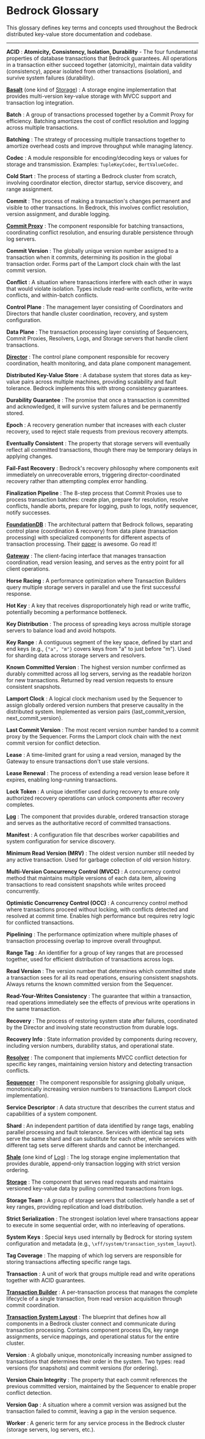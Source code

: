 # Bedrock Glossary

This glossary defines key terms and concepts used throughout the Bedrock distributed key-value store documentation and codebase.

---

<a id="acid"></a>

**ACID**
: **Atomicity, Consistency, Isolation, Durability** - The four fundamental properties of database transactions that Bedrock guarantees. All operations in a transaction either succeed together (atomicity), maintain data validity (consistency), appear isolated from other transactions (isolation), and survive system failures (durability).

<a id="basalt"></a>

**[Basalt](components/implementations/basalt.md)** (one kind of [Storage](components/data-plane/storage.md))
: A storage engine implementation that provides multi-version key-value storage with MVCC support and transaction log integration.

<a id="batch"></a>

**Batch**
: A group of transactions processed together by a Commit Proxy for efficiency. Batching amortizes the cost of conflict resolution and logging across multiple transactions.

<a id="batching"></a>

**Batching**
: The strategy of processing multiple transactions together to amortize overhead costs and improve throughput while managing latency.

<a id="codec"></a>

**Codec**
: A module responsible for encoding/decoding keys or values for storage and transmission. Examples: `TupleKeyCodec`, `BertValueCodec`.

<a id="cold-start"></a>

**Cold Start**
: The process of starting a Bedrock cluster from scratch, involving coordinator election, director startup, service discovery, and range assignment.

<a id="commit"></a>

**Commit**
: The process of making a transaction's changes permanent and visible to other transactions. In Bedrock, this involves conflict resolution, version assignment, and durable logging.

<a id="commit-proxy"></a>

**[Commit Proxy](components/control-plane/commit-proxy.md)**
: The component responsible for batching transactions, coordinating conflict resolution, and ensuring durable persistence through log servers.

<a id="commit-version"></a>

**Commit Version**
: The globally unique version number assigned to a transaction when it commits, determining its position in the global transaction order. Forms part of the Lamport clock chain with the last commit version.

<a id="conflict"></a>

**Conflict**
: A situation where transactions interfere with each other in ways that would violate isolation. Types include read-write conflicts, write-write conflicts, and within-batch conflicts.

<a id="control-plane"></a>

**Control Plane**
: The management layer consisting of Coordinators and Directors that handle cluster coordination, recovery, and system configuration.

<a id="data-plane"></a>

**Data Plane**
: The transaction processing layer consisting of Sequencers, Commit Proxies, Resolvers, Logs, and Storage servers that handle client transactions.

<a id="director"></a>

**[Director](components/director.md)**
: The control plane component responsible for recovery coordination, health monitoring, and data plane component management.

<a id="distributed-key-value-store"></a>

**Distributed Key-Value Store**
: A database system that stores data as key-value pairs across multiple machines, providing scalability and fault tolerance. Bedrock implements this with strong consistency guarantees.

<a id="durability-guarantee"></a>

**Durability Guarantee**
: The promise that once a transaction is committed and acknowledged, it will survive system failures and be permanently stored.

<a id="epoch"></a>

**Epoch**
: A recovery generation number that increases with each cluster recovery, used to reject stale requests from previous recovery attempts.

<a id="eventually-consistent"></a>

**Eventually Consistent**
: The property that storage servers will eventually reflect all committed transactions, though there may be temporary delays in applying changes.

<a id="fail-fast-recovery"></a>

**Fail-Fast Recovery**
: Bedrock's recovery philosophy where components exit immediately on unrecoverable errors, triggering director-coordinated recovery rather than attempting complex error handling.

<a id="finalization-pipeline"></a>

**Finalization Pipeline**
: The 8-step process that Commit Proxies use to process transaction batches: create plan, prepare for resolution, resolve conflicts, handle aborts, prepare for logging, push to logs, notify sequencer, notify successes.

<a id="foundationdb"></a>

**[FoundationDB](https://www.foundationdb.org/)**
: The architectural pattern that Bedrock follows, separating control plane (coordination & recovery) from data plane (transaction processing) with specialized components for different aspects of transaction processing. Their [paper](https://www.foundationdb.org/files/fdb-paper.pdf) is awesome. Go read it!

<a id="gateway"></a>

**[Gateway](components/data-plane/gateway.md)**
: The client-facing interface that manages transaction coordination, read version leasing, and serves as the entry point for all client operations.

<a id="horse-racing"></a>

**Horse Racing**
: A performance optimization where Transaction Builders query multiple storage servers in parallel and use the first successful response.

<a id="hot-key"></a>

**Hot Key**
: A key that receives disproportionately high read or write traffic, potentially becoming a performance bottleneck.

<a id="key-distribution"></a>

**Key Distribution**
: The process of spreading keys across multiple storage servers to balance load and avoid hotspots.

<a id="key-range"></a>

**Key Range**
: A contiguous segment of the key space, defined by start and end keys (e.g., `{"a", "m"}` covers keys from "a" to just before "m"). Used for sharding data across storage servers and resolvers.

<a id="known-committed-version"></a>

**Known Committed Version**
: The highest version number confirmed as durably committed across all log servers, serving as the readable horizon for new transactions. Returned by read version requests to ensure consistent snapshots.

<a id="lamport-clock"></a>

**Lamport Clock**
: A logical clock mechanism used by the Sequencer to assign globally ordered version numbers that preserve causality in the distributed system. Implemented as version pairs {last_commit_version, next_commit_version}.

<a id="last-commit-version"></a>

**Last Commit Version**
: The most recent version number handed to a commit proxy by the Sequencer. Forms the Lamport clock chain with the next commit version for conflict detection.

<a id="lease"></a>

**Lease**
: A time-limited grant for using a read version, managed by the Gateway to ensure transactions don't use stale versions.

<a id="lease-renewal"></a>

**Lease Renewal**
: The process of extending a read version lease before it expires, enabling long-running transactions.

<a id="lock-token"></a>

**Lock Token**
: A unique identifier used during recovery to ensure only authorized recovery operations can unlock components after recovery completes.

<a id="log"></a>

**[Log](components/data-plane/log.md)**
: The component that provides durable, ordered transaction storage and serves as the authoritative record of committed transactions.

<a id="manifest"></a>

**Manifest**
: A configuration file that describes worker capabilities and system configuration for service discovery.

<a id="minimum-read-version"></a>

**Minimum Read Version (MRV)**
: The oldest version number still needed by any active transaction. Used for garbage collection of old version history.

<a id="multi-version-concurrency-control-mvcc"></a>

**Multi-Version Concurrency Control (MVCC)**
: A concurrency control method that maintains multiple versions of each data item, allowing transactions to read consistent snapshots while writes proceed concurrently.

<a id="optimistic-concurrency-control-occ"></a>

**Optimistic Concurrency Control (OCC)**
: A concurrency control method where transactions proceed without locking, with conflicts detected and resolved at commit time. Enables high performance but requires retry logic for conflicted transactions.

<a id="pipelining"></a>

**Pipelining**
: The performance optimization where multiple phases of transaction processing overlap to improve overall throughput.

<a id="range-tag"></a>

**Range Tag**
: An identifier for a group of key ranges that are processed together, used for efficient distribution of transactions across logs.

<a id="read-version"></a>

**Read Version**
: The version number that determines which committed state a transaction sees for all its read operations, ensuring consistent snapshots. Always returns the known committed version from the Sequencer.

<a id="read-your-writes-consistency"></a>

**Read-Your-Writes Consistency**
: The guarantee that within a transaction, read operations immediately see the effects of previous write operations in the same transaction.

<a id="recovery"></a>

**Recovery**
: The process of restoring system state after failures, coordinated by the Director and involving state reconstruction from durable logs.

<a id="recovery-info"></a>

**Recovery Info**
: State information provided by components during recovery, including version numbers, durability status, and operational state.

<a id="resolver"></a>

**[Resolver](components/control-plane/resolver.md)**
: The component that implements MVCC conflict detection for specific key ranges, maintaining version history and detecting transaction conflicts.

<a id="sequencer"></a>

**[Sequencer](components/control-plane/sequencer.md)**
: The component responsible for assigning globally unique, monotonically increasing version numbers to transactions (Lamport clock implementation).

<a id="service-descriptor"></a>

**Service Descriptor**
: A data structure that describes the current status and capabilities of a system component.

<a id="shard"></a>

**Shard**
: An independent partition of data identified by range tags, enabling parallel processing and fault tolerance. Services with identical tag sets serve the same shard and can substitute for each other, while services with different tag sets serve different shards and cannot be interchanged.

<a id="shale"></a>

**[Shale](components/implementations/shale.md)** (one kind of [Log](components/data-plane/log.md))
: The log storage engine implementation that provides durable, append-only transaction logging with strict version ordering.

<a id="storage"></a>

**[Storage](components/data-plane/storage.md)**
: The component that serves read requests and maintains versioned key-value data by pulling committed transactions from logs.

<a id="storage-team"></a>

**Storage Team**
: A group of storage servers that collectively handle a set of key ranges, providing replication and load distribution.

<a id="strict-serialization"></a>

**Strict Serialization**
: The strongest isolation level where transactions appear to execute in some sequential order, with no interleaving of operations.

<a id="system-keys"></a>

**System Keys**
: Special keys used internally by Bedrock for storing system configuration and metadata (e.g., `\xff/system/transaction_system_layout`).

<a id="tag-coverage"></a>

**Tag Coverage**
: The mapping of which log servers are responsible for storing transactions affecting specific range tags.

<a id="transaction"></a>

**Transaction**
: A unit of work that groups multiple read and write operations together with ACID guarantees.

<a id="transaction-builder"></a>

**[Transaction Builder](components/control-plane/transaction-builder.md)**
: A per-transaction process that manages the complete lifecycle of a single transaction, from read version acquisition through commit coordination.

<a id="transaction-system-layout"></a>

**[Transaction System Layout](quick-reads/transaction-system-layout.md)**
: The blueprint that defines how all components in a Bedrock cluster connect and communicate during transaction processing. Contains component process IDs, key range assignments, service mappings, and operational status for the entire cluster.

<a id="version"></a>

**Version**
: A globally unique, monotonically increasing number assigned to transactions that determines their order in the system. Two types: read versions (for snapshots) and commit versions (for ordering).

<a id="version-chain-integrity"></a>

**Version Chain Integrity**
: The property that each commit references the previous committed version, maintained by the Sequencer to enable proper conflict detection.

<a id="version-gap"></a>

**Version Gap**
: A situation where a commit version was assigned but the transaction failed to commit, leaving a gap in the version sequence.

<a id="worker"></a>

**Worker**
: A generic term for any service process in the Bedrock cluster (storage servers, log servers, etc.).
